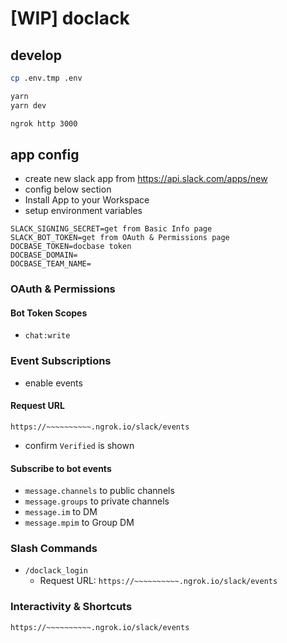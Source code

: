 # [WIP] doclack

## develop

```bash
cp .env.tmp .env

yarn
yarn dev

ngrok http 3000
```

## app config

- create new slack app from https://api.slack.com/apps/new
- config below section
- Install App to your Workspace
- setup environment variables

```
SLACK_SIGNING_SECRET=get from Basic Info page
SLACK_BOT_TOKEN=get from OAuth & Permissions page
DOCBASE_TOKEN=docbase token
DOCBASE_DOMAIN=
DOCBASE_TEAM_NAME=
```

### OAuth & Permissions

#### Bot Token Scopes

- `chat:write`

### Event Subscriptions

- enable events

#### Request URL

`https://~~~~~~~~~~.ngrok.io/slack/events`

- confirm `Verified` is shown

#### Subscribe to bot events

- `message.channels` to public channels
- `message.groups` to private channels
- `message.im` to DM
- `message.mpim` to Group DM

### Slash Commands

- `/doclack_login`
  - Request URL: `https://~~~~~~~~~~.ngrok.io/slack/events`

### Interactivity & Shortcuts

`https://~~~~~~~~~~.ngrok.io/slack/events`
